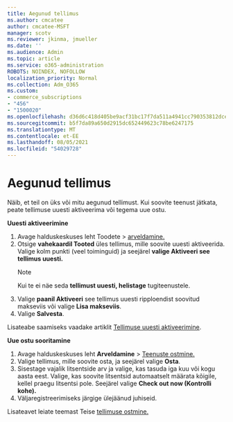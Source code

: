 ```yaml
---
title: Aegunud tellimus
ms.author: cmcatee
author: cmcatee-MSFT
manager: scotv
ms.reviewer: jkinma, jmueller
ms.date: ''
ms.audience: Admin
ms.topic: article
ms.service: o365-administration
ROBOTS: NOINDEX, NOFOLLOW
localization_priority: Normal
ms.collection: Adm_O365
ms.custom:
- commerce_subscriptions
- "456"
- "1500020"
ms.openlocfilehash: d36d6c418d405be9acf31bc17f7da511a4941cc790353812dce2f088a2d19604
ms.sourcegitcommit: b5f7da89a650d2915dc652449623c78be6247175
ms.translationtype: MT
ms.contentlocale: et-EE
ms.lasthandoff: 08/05/2021
ms.locfileid: "54029728"
---
```

# <a name="expired-subscription"></a>Aegunud tellimus

Näib, et teil on üks või mitu aegunud tellimust. Kui soovite teenust jätkata, peate tellimuse uuesti aktiveerima või tegema uue ostu.
  
**Uuesti aktiveerimine**
  
1. Avage halduskeskuses leht  Toodete \> [arveldamine.](https://go.microsoft.com/fwlink/p/?linkid=842054)
2. Otsige **vahekaardil Tooted** üles tellimus, mille soovite uuesti aktiveerida. Valige kolm punkti (veel toiminguid) ja seejärel **valige Aktiveeri see tellimus uuesti.**
    > [!NOTE]
    > Kui te ei näe seda **tellimust uuesti, helistage** tugiteenustele.
3. Valige **paanil Aktiveeri** see tellimus uuesti ripploendist soovitud makseviis või valige **Lisa makseviis**.
4. Valige **Salvesta**.

Lisateabe saamiseks vaadake artiklit [Tellimuse uuesti aktiveerimine](/microsoft-365/commerce/subscriptions/reactivate-your-subscription).

**Uue ostu sooritamine**
  
1. Avage halduskeskuses leht **Arveldamine** \> [Teenuste ostmine.](https://go.microsoft.com/fwlink/p/?linkid=868433)
2. Valige tellimus, mille soovite osta, ja seejärel valige **Osta**.
3. Sisestage vajalik litsentside arv ja valige, kas tasuda iga kuu või kogu aasta eest. Valige, kas soovite litsentsid automaatselt määrata kõigile, kellel praegu litsentsi pole. Seejärel valige **Check out now (Kontrolli kohe).**
4. Väljaregistreerimiseks järgige ülejäänud juhiseid.

Lisateavet leiate teemast Teise [tellimuse ostmine.](/microsoft-365/commerce/buy-another-subscription)